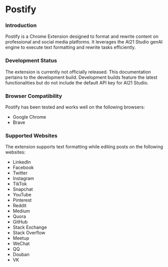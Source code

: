 # Postify

### Introduction
Postify is a Chrome Extension designed to format and rewrite content on professional and social media platforms. It leverages the AI21 Studio genAI engine to execute text formatting and rewrite tasks efficiently.

### Development Status
The extension is currently not officially released. This documentation pertains to the development build. Development builds feature the latest functionalities but do not include the default API key for AI21 Studio.

### Browser Compatibility
Postify has been tested and works well on the following browsers:
+ Google Chrome
+ Brave

### Supported Websites
The extension supports text formatting while editing posts on the following websites:
+ LinkedIn
+ Facebook
+ Twitter
+ Instagram
+ TikTok
+ Snapchat
+ YouTube
+ Pinterest
+ Reddit
+ Medium
+ Quora
+ GitHub
+ Stack Exchange
+ Stack Overflow
+ Meetup
+ WeChat
+ QQ
+ Douban
+ VK
